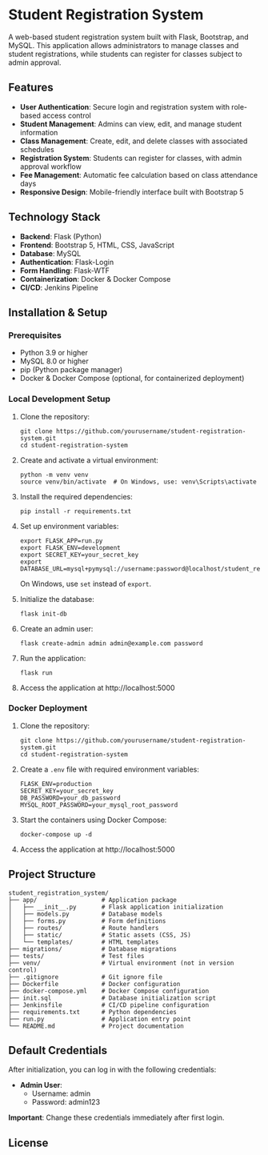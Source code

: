 # Student Registration System

A web-based student registration system built with Flask, Bootstrap, and MySQL. This application allows administrators to manage classes and student registrations, while students can register for classes subject to admin approval.

## Features

- **User Authentication**: Secure login and registration system with role-based access control
- **Student Management**: Admins can view, edit, and manage student information
- **Class Management**: Create, edit, and delete classes with associated schedules
- **Registration System**: Students can register for classes, with admin approval workflow
- **Fee Management**: Automatic fee calculation based on class attendance days
- **Responsive Design**: Mobile-friendly interface built with Bootstrap 5

## Technology Stack

- **Backend**: Flask (Python)
- **Frontend**: Bootstrap 5, HTML, CSS, JavaScript
- **Database**: MySQL
- **Authentication**: Flask-Login
- **Form Handling**: Flask-WTF
- **Containerization**: Docker & Docker Compose
- **CI/CD**: Jenkins Pipeline

## Installation & Setup

### Prerequisites

- Python 3.9 or higher
- MySQL 8.0 or higher
- pip (Python package manager)
- Docker & Docker Compose (optional, for containerized deployment)

### Local Development Setup

1. Clone the repository:

   ```
   git clone https://github.com/yourusername/student-registration-system.git
   cd student-registration-system
   ```
2. Create and activate a virtual environment:

   ```
   python -m venv venv
   source venv/bin/activate  # On Windows, use: venv\Scripts\activate
   ```
3. Install the required dependencies:

   ```
   pip install -r requirements.txt
   ```
4. Set up environment variables:

   ```
   export FLASK_APP=run.py
   export FLASK_ENV=development
   export SECRET_KEY=your_secret_key
   export DATABASE_URL=mysql+pymysql://username:password@localhost/student_registration
   ```

   On Windows, use `set` instead of `export`.
5. Initialize the database:

   ```
   flask init-db
   ```
6. Create an admin user:

   ```
   flask create-admin admin admin@example.com password
   ```
7. Run the application:

   ```
   flask run
   ```
8. Access the application at http://localhost:5000

### Docker Deployment

1. Clone the repository:

   ```
   git clone https://github.com/yourusername/student-registration-system.git
   cd student-registration-system
   ```
2. Create a `.env` file with required environment variables:

   ```
   FLASK_ENV=production
   SECRET_KEY=your_secret_key
   DB_PASSWORD=your_db_password
   MYSQL_ROOT_PASSWORD=your_mysql_root_password
   ```
3. Start the containers using Docker Compose:

   ```
   docker-compose up -d
   ```
4. Access the application at http://localhost:5000

## Project Structure

```
student_registration_system/
├── app/                  # Application package
│   ├── __init__.py       # Flask application initialization
│   ├── models.py         # Database models
│   ├── forms.py          # Form definitions
│   ├── routes/           # Route handlers
│   ├── static/           # Static assets (CSS, JS)
│   └── templates/        # HTML templates
├── migrations/           # Database migrations
├── tests/                # Test files
├── venv/                 # Virtual environment (not in version control)
├── .gitignore            # Git ignore file
├── Dockerfile            # Docker configuration
├── docker-compose.yml    # Docker Compose configuration
├── init.sql              # Database initialization script
├── Jenkinsfile           # CI/CD pipeline configuration
├── requirements.txt      # Python dependencies
├── run.py                # Application entry point
└── README.md             # Project documentation
```

## Default Credentials

After initialization, you can log in with the following credentials:

- **Admin User**:
  - Username: admin
  - Password: admin123

**Important**: Change these credentials immediately after first login.

## License
